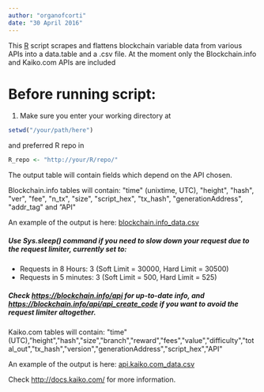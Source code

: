 ```yaml
---
author: "organofcorti"
date: "30 April 2016"
---
```


This [R](http://r-project.org) script scrapes and flattens blockchain variable data from various APIs into a data.table and a .csv file. At the moment only the Blockchain.info and Kaiko.com APIs are included

# Before running script:
1. Make sure you enter your working directory at  
```R
setwd("/your/path/here")
```  
and preferred R repo in
```R
R_repo <- "http://your/R/repo/"
```


The output table will contain fields which depend on the API chosen.

Blockchain.info tables will contain:
"time" (unixtime, UTC), "height", "hash", "ver", "fee", "n_tx", "size", "script_hex", "tx_hash", "generationAddress", "addr_tag" and ”API"

An example of the output is here: [blockchain.info_data.csv](https://github.com/organofcorti/kaiko-blockchain-API-script/blob/master/blockchain.info_data.csv)


##### Use Sys.sleep() command if you need to slow down your request due to the request limiter, currently set to:
   * Requests in 8 Hours: 3 (Soft Limit = 30000, Hard Limit = 30500) 
   * Requests in 5 minutes: 3 (Soft Limit = 500, Hard Limit = 525) 

  
##### Check https://blockchain.info/api for up-to-date info, and https://blockchain.info/api/api_create_code if you want to avoid the request limiter altogether.


Kaiko.com tables will contain:
"time" (UTC),”height","hash","size","branch","reward","fees","value","difficulty","total_out","tx_hash","version","generationAddress","script_hex","API"


An example of the output is here: [api.kaiko.com_data.csv](https://github.com/organofcorti/kaiko-blockchain-API-script/blob/master/api.kaiko.com_data.csv)

Check http://docs.kaiko.com/ for more information.



